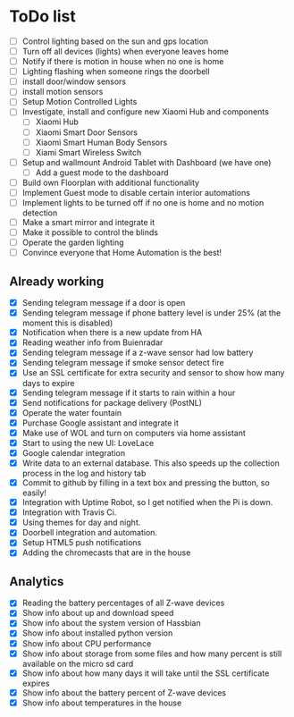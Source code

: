 # ToDo list

- [ ] Control lighting based on the sun and gps location
- [ ] Turn off all devices (lights) when everyone leaves home
- [ ] Notify if there is motion in house when no one is home
- [ ] Lighting flashing when someone rings the doorbell
- [ ] install door/window sensors
- [ ] install motion sensors
- [ ] Setup Motion Controlled Lights
- [ ] Investigate, install and configure new Xiaomi Hub and components
  - [ ] Xiaomi Hub
  - [ ] Xiaomi Smart Door Sensors
  - [ ] Xiaomi Smart Human Body Sensors
  - [ ] Xiami Smart Wireless Switch
- [ ] Setup and wallmount Android Tablet with Dashboard (we have one)
  - [ ] Add a guest mode to the dashboard
- [ ] Build own Floorplan with additional functionality
- [ ] Implement Guest mode to disable certain interior automations
- [ ] Implement lights to be turned off if no one is home and no motion detection
- [ ] Make a smart mirror and integrate it
- [ ] Make it possible to control the blinds
- [ ] Operate the garden lighting
- [ ] Convince everyone that Home Automation is the best!

## Already working

- [x] Sending telegram message if a door is open
- [x] Sending telegram message if phone battery level is under 25% (at the moment this is disabled)
- [x] Notification when there is a new update from HA
- [x] Reading weather info from Buienradar
- [x] Sending telegram message if a z-wave sensor had low battery
- [x] Sending telegram message if smoke sensor detect fire
- [x] Use an SSL certificate for extra security and sensor to show how many days to expire
- [x] Sending telegram message if it starts to rain within a hour
- [x] Send notifications for package delivery (PostNL)
- [x] Operate the water fountain
- [x] Purchase Google assistant and integrate it
- [x] Make use of WOL and turn on computers via home assistant
- [x] Start to using the new UI: LoveLace
- [x] Google calendar integration
- [x] Write data to an external database. This also speeds up the collection process in the log and history tab
- [x] Commit to github by filling in a text box and pressing the button, so easily!
- [x] Integration with Uptime Robot, so I get notified when the Pi is down.
- [x] Integration with Travis Ci.
- [x] Using themes for day and night.
- [x] Doorbell integration and automation.
- [x] Setup HTML5 push notifications
- [x] Adding the chromecasts that are in the house

## Analytics

- [x] Reading the battery percentages of all Z-wave devices
- [x] Show info about up and download speed
- [x] Show info about the system version of Hassbian
- [x] Show info about installed python version
- [x] Show info about CPU performance
- [x] Show info about storage from some files and how many percent is still available on the micro sd card
- [x] Show info about how many days it will take until the SSL certificate expires
- [x] Show info about the battery percent of Z-wave devices
- [x] Show info about temperatures in the house